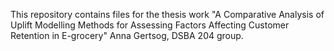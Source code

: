 This repository contains files for the thesis work "A Comparative Analysis of Uplift Modelling Methods for Assessing Factors Affecting Customer Retention in E-grocery"
Anna Gertsog, DSBA 204 group.
